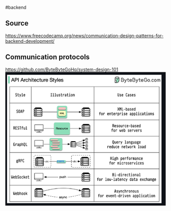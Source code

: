 #backend

## Source
https://www.freecodecamp.org/news/communication-design-patterns-for-backend-development/


## Communication protocols
https://github.com/ByteByteGoHq/system-design-101
![](Pasted%20image%2020240417174702.png)